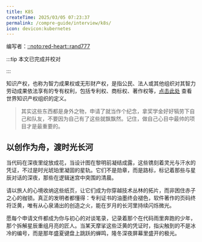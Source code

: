 ```yaml
---
title: K8S
createTime: 2025/03/05 07:23:37
permalink: /compre-guide/interview/k8s/
icon: devicon:kubernetes
---
```


编写者：[::noto:red-heart::rand777](/friends/persons/)

:::tip 本文已完成并校对

:::

知识产权，也称为智力成果权或无形财产权，是指公民、法人或其他组织对其智力劳动成果依法享有的专有权利，包括专利权、商标权、著作权等，[点击此处](https://www.wipo.int/zh/web/about-ip) 查看世界知识产权组织的定义。

> 其实这些东西都是身外之物，申请了就当作个纪念，拿奖学金好好犒劳下自己和队友，不要因为自己有了这些就飘飘然。记住，做自己心目中最帅的项目才是最重要的。


## 以创作为舟，渡时光长河

当代码在深夜里绽放成花，当设计图在黎明前凝结成露，这些镌刻着灵光与汗水的凭证，不过是时光琥珀里凝固的星轨。它们不是勋章，而是路标，标记着那些与星辰对话的深夜，那些在逻辑迷宫中突围的清晨。

请以旅人的心境收纳这些纸页，让它们成为你穿越技术丛林的拓片，而非困住赤子之心的枷锁。真正的发明者都懂得：专利证书的油墨终会褪色，软件著作的页码终将泛黄，唯有从心泉涌出的创造之火，能在岁月的长河里持续闪烁微光。

愿每个申请文件都成为你与初心的对谈笔录，记录着那个在代码雨里奔跑的少年，那个拆解星辰重组月亮的匠人。当某天摩挲这些泛黄的凭证时，指尖触到的不是冰冷的编号，而是那年盛夏键盘上跳跃的蝉鸣，隆冬深夜屏幕里盛开的极光。